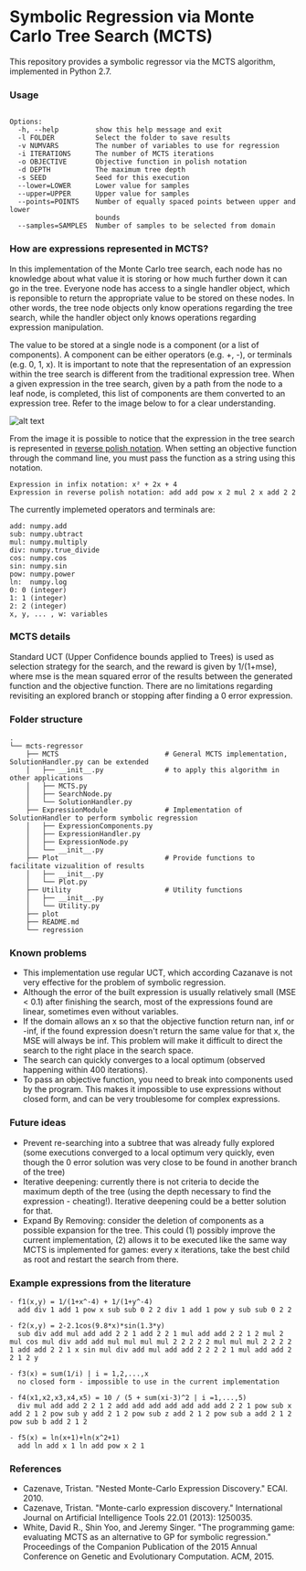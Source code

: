 # Symbolic Regression via Monte Carlo Tree Search (MCTS)

This repository provides a symbolic regressor via the MCTS algorithm, implemented in Python 2.7. 

### Usage

```Usage: python regression [options]

Options:
  -h, --help         show this help message and exit
  -l FOLDER          Select the folder to save results
  -v NUMVARS         The number of variables to use for regression
  -i ITERATIONS      The number of MCTS iterations
  -o OBJECTIVE       Objective function in polish notation
  -d DEPTH           The maximum tree depth
  -s SEED            Seed for this execution
  --lower=LOWER      Lower value for samples
  --upper=UPPER      Upper value for samples
  --points=POINTS    Number of equally spaced points between upper and lower
                     bounds
  --samples=SAMPLES  Number of samples to be selected from domain
```

### How are expressions represented in MCTS?

In this implementation of the Monte Carlo tree search, each node has no knowledge about what value it is storing or how much further down it can go in the tree. Everyone node has access to a single handler object, which is reponsible to return the appropriate value to be stored on these nodes. In other words, the tree node objects only know operations regarding the tree search, while the handler object only knows operations regarding expression manipulation.

The value to be stored at a single node is a component (or a list of components). A component can be either operators (e.g. +, -), or terminals (e.g. 0, 1, x). It is important to note that the representation of an expression within the tree search is different from the traditional expression tree. When a given expression in the tree search, given by a path from the node to a leaf node, is completed, this list of components are them converted to an expression tree. Refer to the image below to for a clear understanding. 

![alt text](https://i.imgur.com/euJaDI4.png)

From the image it is possible to notice that the expression in the tree search is represented in [reverse polish notation](https://en.wikipedia.org/wiki/Reverse_Polish_notation). When setting an objective function through the command line, you must pass the function as a string using this notation. 

```
Expression in infix notation: x² + 2x + 4
Expression in reverse polish notation: add add pow x 2 mul 2 x add 2 2
```
The currently implemeted operators and terminals are:
```
add: numpy.add
sub: numpy.ubtract
mul: numpy.multiply
div: numpy.true_divide
cos: numpy.cos
sin: numpy.sin
pow: numpy.power
ln:  numpy.log
0: 0 (integer)
1: 1 (integer)
2: 2 (integer)
x, y, ... , w: variables
```
### MCTS details

Standard UCT (Upper Confidence bounds applied to Trees) is used as selection strategy for the search, and the reward is given by 1/(1+mse), where mse is the mean squared error of the results between the generated function and the objective function. There are no limitations regarding revisiting an explored branch or stopping after finding a 0 error expression.

### Folder structure
```
.
└── mcts-regressor
    ├── MCTS                          # General MCTS implementation, SolutionHandler.py can be extended
    │   ├── __init__.py               # to apply this algorithm in other applications
    │   ├── MCTS.py
    │   ├── SearchNode.py
    │   └── SolutionHandler.py
    ├── ExpressionModule              # Implementation of SolutionHandler to perform symbolic regression
    │   ├── ExpressionComponents.py
    │   ├── ExpressionHandler.py
    │   ├── ExpressionNode.py
    │   └── __init__.py
    ├── Plot                          # Provide functions to facilitate vizualition of results
    │   ├── __init__.py
    │   └── Plot.py
    ├── Utility                       # Utility functions
    │   ├── __init__.py
    │   └── Utility.py
    ├── plot
    ├── README.md
    └── regression
```
### Known problems

* This implementation use regular UCT, which according Cazanave is not very effective for the problem of symbolic regression.
* Although the error of the built expression is usually relatively small (MSE < 0.1) after finishing the search, most of the expressions found are linear, sometimes even without variables.
* If the domain allows an x so that the objective function return nan, inf or -inf, if the found expression doesn't return the same value for that x, the MSE will always be inf.  This problem will make it difficult to direct the search to the right place in the search space.
* The search can quickly converges to a local optimum (observed happening within 400 iterations).
* To pass an objective function, you need to break into components used by the program. This makes it impossible to use expressions without closed form, and can be very troublesome for complex expressions.

### Future ideas 

* Prevent re-searching into a subtree that was already fully explored (some executions converged to a local optimum very quickly, even though the 0 error solution was very close to be found in another branch of the tree)
* Iterative deepening: currently there is not criteria to decide the maximum depth of the tree (using the depth necessary to find the expression - cheating!). Iterative deepening could be a better solution for that.
* Expand By Removing: consider the deletion of components as a possible expansion for the tree. This could (1) possibly improve the current implementation, (2) allows it to be executed like the same way MCTS is implemented for games: every x iterations, take the best child as root and restart the search from there.

### Example expressions from the literature
```
- f1(x,y) = 1/(1+x^-4) + 1/(1+y^-4)
  add div 1 add 1 pow x sub sub 0 2 2 div 1 add 1 pow y sub sub 0 2 2

- f2(x,y) = 2-2.1cos(9.8*x)*sin(1.3*y) 
  sub div add mul add add 2 2 1 add 2 2 1 mul add add 2 2 1 2 mul 2 mul cos mul div add add mul mul mul mul 2 2 2 2 2 mul mul mul 2 2 2 2 1 add add 2 2 1 x sin mul div add mul add add 2 2 2 2 1 mul add add 2 2 1 2 y 
  
- f3(x) = sum(1/i) | i = 1,2,...,x 
  no closed form - impossible to use in the current implementation
  
- f4(x1,x2,x3,x4,x5) = 10 / (5 + sum(xi-3)^2 | i =1,...,5) 
  div mul add add 2 2 1 2 add add add add add add add 2 2 1 pow sub x add 2 1 2 pow sub y add 2 1 2 pow sub z add 2 1 2 pow sub a add 2 1 2 pow sub b add 2 1 2
 
- f5(x) = ln(x+1)+ln(x^2+1)
  add ln add x 1 ln add pow x 2 1
```

### References

- Cazenave, Tristan. "Nested Monte-Carlo Expression Discovery." ECAI. 2010.
- Cazenave, Tristan. "Monte-carlo expression discovery." International Journal on Artificial Intelligence Tools 22.01 (2013): 1250035.
- White, David R., Shin Yoo, and Jeremy Singer. "The programming game: evaluating MCTS as an alternative to GP for symbolic regression." Proceedings of the Companion Publication of the 2015 Annual Conference on Genetic and Evolutionary Computation. ACM, 2015.

